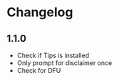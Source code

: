 # Changelog

## 1.1.0

- Check if Tips is installed
- Only prompt for disclaimer once
- Check for DFU
